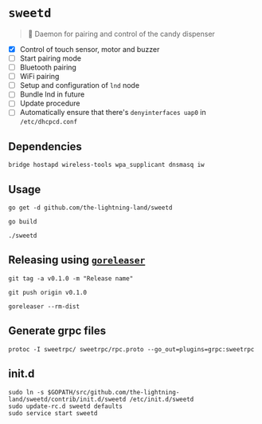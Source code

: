 # `sweetd`

> 🔌 Daemon for pairing and control of the candy dispenser

* [x] Control of touch sensor, motor and buzzer
* [ ] Start pairing mode
* [ ] Bluetooth pairing
* [ ] WiFi pairing
* [ ] Setup and configuration of `lnd` node
* [ ] Bundle lnd in future
* [ ] Update procedure
* [ ] Automatically ensure that there's `denyinterfaces uap0` in `/etc/dhcpcd.conf`

## Dependencies

```
bridge hostapd wireless-tools wpa_supplicant dnsmasq iw
```

## Usage

`go get -d github.com/the-lightning-land/sweetd`

`go build`

`./sweetd`

## Releasing using [`goreleaser`](https://goreleaser.com)

`git tag -a v0.1.0 -m "Release name"`

`git push origin v0.1.0`

`goreleaser --rm-dist`

## Generate grpc files

```text
protoc -I sweetrpc/ sweetrpc/rpc.proto --go_out=plugins=grpc:sweetrpc
```

## init.d

```
sudo ln -s $GOPATH/src/github.com/the-lightning-land/sweetd/contrib/init.d/sweetd /etc/init.d/sweetd
sudo update-rc.d sweetd defaults
sudo service start sweetd
```